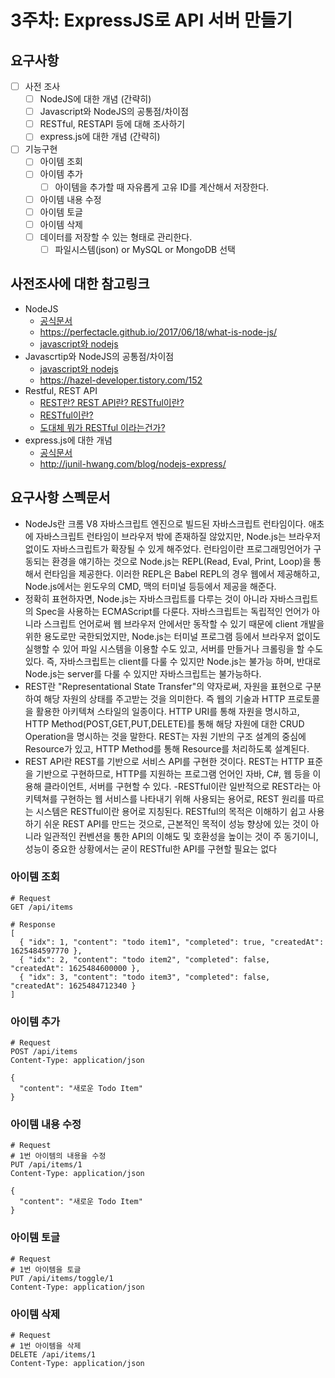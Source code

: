 # 3주차: ExpressJS로 API 서버 만들기

## 요구사항

- [ ] 사전 조사
  - [ ] NodeJS에 대한 개념 (간략히)
  - [ ] Javascript와 NodeJS의 공통점/차이점
  - [ ] RESTful, RESTAPI 등에 대해 조사하기
  - [ ] express.js에 대한 개념 (간략히)
- [ ] 기능구현
  - [ ] 아이템 조회
  - [ ] 아이템 추가
    - [ ] 아이템을 추가할 때 자유롭게 고유 ID를 계산해서 저장한다.
  - [ ] 아이템 내용 수정
  - [ ] 아이템 토글
  - [ ] 아이템 삭제
  - [ ] 데이터를 저장할 수 있는 형태로 관리한다.
    - [ ] 파일시스템(json) or MySQL or MongoDB 선택

## 사전조사에 대한 참고링크

- NodeJS
  - [공식문서](https://nodejs.org/ko/docs/guides/)
  - https://perfectacle.github.io/2017/06/18/what-is-node-js/
  - [javascript와 nodejs](http://junil-hwang.com/blog/javascript-node-js/)
- Javascrtip와 NodeJS의 공통점/차이점
  - [javascript와 nodejs](http://junil-hwang.com/blog/javascript-node-js/)
  - https://hazel-developer.tistory.com/152
- Restful, REST API
  - [REST란? REST API란? RESTful이란?](https://gmlwjd9405.github.io/2018/09/21/rest-and-restful.html)
  - [RESTful이란?](https://nesoy.github.io/articles/2017-02/REST)
  - [도대체 뭐가 RESTful 이라는건가?](http://www.chidoo.me/index.php/2016/06/03/what-is-restful/)
- express.js에 대한 개념
  - [공식문서](https://expressjs.com/ko/)
  - http://junil-hwang.com/blog/nodejs-express/

## 요구사항 스펙문서

- NodeJs란 크롬 V8 자바스크립트 엔진으로 빌드된 자바스크립트 런타임이다. 애초에 자바스크립트 런타임이 브라우저 밖에 존재하질 않았지만, Node.js는 브라우저 없이도 자바스크립트가 확장될 수 있게 해주었다. 런타임이란 프로그래밍언어가 구동되는 환경을 얘기하는 것으로 Node.js는 REPL(Read, Eval, Print, Loop)을 통해서 런타임을 제공한다. 이러한 REPL은 Babel REPL의 경우 웹에서 제공해하고, Node.js에서는 윈도우의 CMD, 맥의 터미널 등등에서 제공을 해준다.
- 정확히 표현하자면, Node.js는 자바스크립트를 다루는 것이 아니라 자바스크립트의 Spec을 사용하는 ECMAScript를 다룬다.
  자바스크립트는 독립적인 언어가 아니라 스크립트 언어로써 웹 브라우저 안에서만 동작할 수 있기 때문에 client 개발을 위한 용도로만 국한되었지만, Node.js는 터미널 프로그램 등에서 브라우저 없이도 실행할 수 있어 파일 시스템을 이용할 수도 있고, 서버를 만들거나 크롤링을 할 수도 있다. 즉, 자바스크립트는 client를 다룰 수 있지만 Node.js는 불가능 하며, 반대로 Node.js는 server를 다룰 수 있지만 자바스크립트는 불가능하다.
- REST란 "Representational State Transfer"의 약자로써, 자원을 표현으로 구분하여 해당 자원의 상태를 주고받는 것을 의미한다. 즉 웹의 기술과 HTTP 프로토콜을 활용한 아키텍쳐 스타일의 일종이다. HTTP URI를 통해 자원을 명시하고, HTTP Method(POST,GET,PUT,DELETE)를 통해 해당 자원에 대한 CRUD Operation을 명시하는 것을 말한다. REST는 자원 기반의 구조 설계의 중심에 Resource가 있고, HTTP Method를 통해 Resource를 처리하도록 설계된다.
- REST API란 REST를 기반으로 서비스 API를 구현한 것이다. REST는 HTTP 표준을 기반으로 구현하므로, HTTP를 지원하는 프로그램 언어인 자바, C#, 웹 등을 이용해 클라이언트, 서버를 구현할 수 있다.
  -RESTful이란 일반적으로 REST라는 아키텍쳐를 구현하는 웹 서비스를 나타내기 위해 사용되는 용어로, REST 원리를 따르는 시스템은 RESTful이란 용어로 지칭된다. RESTful의 목적은 이해하기 쉽고 사용하기 쉬운 REST API를 만드는 것으로, 근본적인 목적이 성능 향상에 있는 것이 아니라 일관적인 컨벤션을 통한 API의 이해도 및 호환성을 높이는 것이 주 동기이니, 성능이 중요한 상황에서는 굳이 RESTful한 API를 구현할 필요는 없다

### 아이템 조회

```http
# Request
GET /api/items

# Response
[
  { "idx": 1, "content": "todo item1", "completed": true, "createdAt": 1625484597770 },
  { "idx": 2, "content": "todo item2", "completed": false, "createdAt": 1625484600000 },
  { "idx": 3, "content": "todo item3", "completed": false, "createdAt": 1625484712340 }
]
```

### 아이템 추가

```http
# Request
POST /api/items
Content-Type: application/json

{
  "content": "새로운 Todo Item"
}
```

### 아이템 내용 수정

```http
# Request
# 1번 아이템의 내용을 수정
PUT /api/items/1
Content-Type: application/json

{
  "content": "새로운 Todo Item"
}
```

### 아이템 토글

```http
# Request
# 1번 아이템을 토글
PUT /api/items/toggle/1
Content-Type: application/json
```

### 아이템 삭제

```http
# Request
# 1번 아이템을 삭제
DELETE /api/items/1
Content-Type: application/json
```
